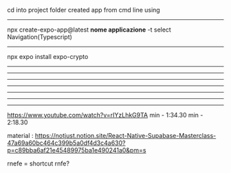 cd into project folder 
created app from cmd line using
__________________________________________________________
npx create-expo-app@latest **nome applicazione** -t
select Navigation(Typescript)
__________________________________________________________
npx expo install expo-crypto
__________________________________________________________
__________________________________________________________
__________________________________________________________
__________________________________________________________
__________________________________________________________
__________________________________________________________





__________________________________________________________

https://www.youtube.com/watch?v=rIYzLhkG9TA
min - 1:34.30
min - 2:18.30


material : 
https://notjust.notion.site/React-Native-Supabase-Masterclass-47a69a60bc464c399b5a0df4d3c4a630?p=c89bba6af21e45489975ba1e490241a0&pm=s

rnefe = shortcut
rnfe? 